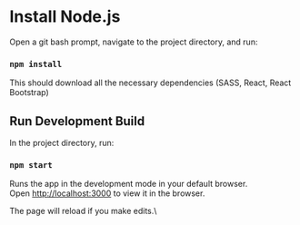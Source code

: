# Install Node.js

Open a git bash prompt, navigate to the project directory, and run:

### `npm install`

This should download all the necessary dependencies (SASS, React, React Bootstrap)

## Run Development Build

In the project directory, run:

### `npm start`

Runs the app in the development mode in your default browser.\
Open [http://localhost:3000](http://localhost:3000) to view it in the browser.

The page will reload if you make edits.\
